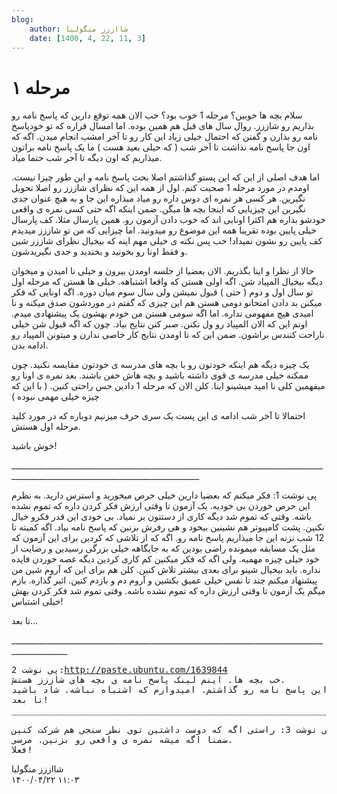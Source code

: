 ```yaml
---
blog:
    author: شااززز منگولیا
    date: [1400, 4, 22, 11, 3]
---
```

# مرحله ۱

<div class="cnt">
سلام بچه ها خوبین؟ مرحله 1 خوب بود؟ خب الان همه توقع دارین که پاسخ نامه رو بذاریم رو شاززز. روال سال های قبل هم همین بوده. اما امسال قراره که تو خودپاسخ نامه رو بذارن و گفتن که احتمال خیلی زیاد این کار رو تا آخر امشب انجام میدن. اگه که اون جا پاسخ نامه نذاشت تا آخر شب ( که خیلی بعید هست ) ما یک پاسخ نامه براتون میذاریم که اون دیگه تا آخر شب حتما میاد.<p></p>
<p>اما هدف اصلی از این که این پستو گذاشتم اصلا بحث پاسخ نامه و این طور چیزا نیست. اومدم در مورد مرحله 1 صحبت کنم. اول از همه این که نظرای شاززز رو اصلا تحویل نگیرین. هر کسی هر نمره ای دوس داره رو میاد میذاره این جا و به هیچ عنوان جدی نگیرین این چیزیایی که اینجا بچه ها میگن. ضمن اینکه اگه حتی کسی نمره ی واقعی خودشو بذاره هم اکثرا اونایی اند که خوب دادن آزمون رو. همین پارسال مثلا. کف پارسال خیلی پایین بوده تقریبا همه این موضوع رو میدونید. اما چیزایی که من تو شاززز میدیدم کف پایین رو نشون نمیداد! خب پس نکته ی خیلی مهم اینه که بیخیال نظرای شاززز شین و فقط اونا رو بخونید و بخندید و جدی نگیریدشون.</p>
<p>حالا از نظرا و اینا بگذریم. الان بعضیا از جلسه اومدن بیرون و خیلی نا امیدن و میخوان دیگه بیخیال المپیاد شن. اگه اولی هستن که واقعا اشتباهه. خیلی ها هستن که مرحله اول تو سال اول و دوم ( حتی ) قبول نمیشن ولی سال سوم میان دوره. اگه اونایی که فکر میکنن بد دادن امتحانو دومی هستن هم این چیزی که گفتم در موردشون صدق میکنه و نا امیدی هیچ مفهومی نداره. اما اگه سومی هستن من خودم بهشون یک پیشنهادی میدم. اونم این که الان المپیاد رو ول نکنن. صبر کنن نتایج بیاد. چون که اگه قبول شن خیلی ناراحت کنندس براشون. ضمن این که تا اومدن نتایج کار خاصی ندارن و میتونن المپیاد رو ادامه بدن.</p>
<p>یک چیزه دیگه هم اینکه خودتون رو با بچه های مدرسه ی خودتون مقایسه نکنید. چون ممکنه خیلی مدرسه ی قوی داشته باشید و بچه هاش خفن باشند. بعد نمره ی اونا رو میفهمین کلی نا امید میشینو اینا. کلن الان که مرحله 1 دادین حس راحتی کنین. ( با این که چیزه خیلی مهمی نبوده )</p>
<p>احتمالا تا آخر شب ادامه ی این پست یک سری حرف میزنیم دوباره که در مورد کلید مرحله اول هستش.</p>
<p>خوش باشید!</p>
<p>_____________________________________________________________________________________________________________________________</p>
<p>پی نوشت 1: فکر میکنم که بعضیا دارین خیلی حرص میخورید و استرس دارید. به نظرم این حرص خوردن بی خودیه. یک آزمون تا وقتی ارزش فکر کردن داره که تموم نشده باشه. وقتی که تموم شد دیگه کاری از دستتون بر نمیاد. بی خودی این قدر فکرو خیال نکنین. پشت کامپیوتر هم نشینین بیخود و هی رفرش بزنین که پاسخ نامه بیاد. اگه کمیته تا 12 شب نزنه این جا میذاریم پاسخ نامه رو. اگه که از تلاشی که کردین برای این آزمون که مثل یک مسابقه میمونده راضی بودین که به جایگاهه خیلی بزرگی رسیدین و رضایت از خود خیلی چیزه مهمیه. ولی اگه که فکر میکنین کم کاری کردین دیگه غصه خوردن فایده نداره. باید بیخیال شینو برای بعدی بیشتر تلاش کنین. کلن هم برای این که آروم شین من پیشنهاد میکنم چند تا نفس خیلی عمیق بکشین و آروم دم و بازدم کنین. اثیر گذاره. بازم میگم یک آزمون تا وقتی ارزش داره که تموم نشده باشه. وقتی تموم شد فکر کردن بهش خیلی اشتباس!</p>
<p>تا بعد...</p>
<p>____________________________________________________________________________________________</p>
<pre>پی نوشت 2:<a href="http://paste.ubuntu.com/1639844/" target="_blank">http://paste.ubuntu.com/1639844</a><a href="http://paste.ubuntu.com/1639844/"></a><br/>خب بچه ها. اینم لینک پاسخ نامه ی بچه های شاززز هستش.<br/>دیدم خیلی عجله دارید این پاسخ نامه رو گذاشتم. امیدوارم که اشتباه نباشه. شاد باشید.<br/>تا بعد!<br/>_______________________________________________________________________________________________<br/><br/>پی نوشت 3: راستی اگه که دوست داشتین توی نظر سنجی هم شرکت کنین.<br/>ضمنا اگه میشه نمره ی واقعی رو بزنین. مرسی.<br/>فعلا!</pre>
<p></p>
</div>

<div class="blog-info">
    <div class="blog-author">شااززز منگولیا</div>
    <div class="blog-date">۱۴۰۰/۰۴/۲۲ ۱۱:۰۳</div>
</div>

